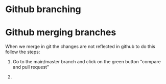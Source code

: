 # Github branching



# Github merging branches
When we merge in git the changes are not reflected in github to do this follow the
steps:

1. Go to the main/master branch and click on the green button "compare and pull request"

2. 